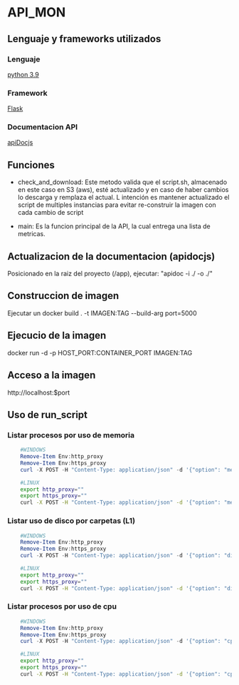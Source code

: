 # API_MON

## Lenguaje y frameworks utilizados

### Lenguaje

[python 3.9](https://www.python.org/)

### Framework

[Flask](https://flask.palletsprojects.com/en/3.0.x/)

### Documentacion API

[apiDocjs](https://apidocjs.com/)

## Funciones

- check_and_download:
    Este metodo valida que el script.sh, almacenado en este caso en S3 (aws), esté actualizado y en caso de haber cambios lo descarga y remplaza el actual. L intención es mantener actualizado el script de multiples instancias para evitar re-construir la imagen con cada cambio de script

- main:
    Es la funcion principal de la API, la cual entrega una lista de metricas.

## Actualizacion de la documentacion (apidocjs)

Posicionado en la raiz del proyecto (/app), ejecutar: "apidoc -i ./ -o ./"

## Construccion de imagen

Ejecutar un docker build . -t IMAGEN:TAG --build-arg port=5000

## Ejecucio de la imagen

docker run -d -p HOST_PORT:CONTAINER_PORT IMAGEN:TAG

## Acceso a la imagen

http://localhost:$port

## Uso de run_script

### Listar procesos por uso de memoria

```powershell
    #WINDOWS
    Remove-Item Env:http_proxy
    Remove-Item Env:https_proxy
    curl -X POST -H "Content-Type: application/json" -d '{"option": "mem"}' http://localhost:5000/run_script
```

```bash
    #LINUX
    export http_proxy=""
    export https_proxy=""
    curl -X POST -H "Content-Type: application/json" -d '{"option": "mem"}' http://localhost:5000/run_script
```

### Listar uso de disco por carpetas (L1)

```powershell
    #WINDOWS
    Remove-Item Env:http_proxy
    Remove-Item Env:https_proxy
    curl -X POST -H "Content-Type: application/json" -d '{"option": "disk", "directory": "/"}' http://localhost:5000/run_script
```

```bash
    #LINUX
    export http_proxy=""
    export https_proxy=""
    curl -X POST -H "Content-Type: application/json" -d '{"option": "disk", "directory": "/"}' http://localhost:5000/run_script
```

### Listar procesos por uso de cpu

```powershell
    #WINDOWS
    Remove-Item Env:http_proxy
    Remove-Item Env:https_proxy
    curl -X POST -H "Content-Type: application/json" -d '{"option": "cpu"}' http://localhost:5000/run_script
```

```bash
    #LINUX
    export http_proxy=""
    export https_proxy=""
    curl -X POST -H "Content-Type: application/json" -d '{"option": "cpu"}' http://localhost:5000/run_script
```
